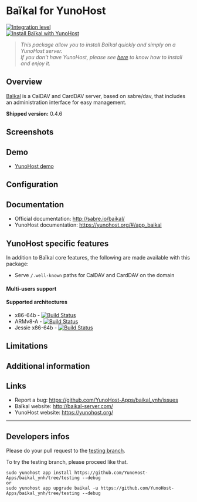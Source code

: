 # Baïkal for YunoHost

[![Integration level](https://dash.yunohost.org/integration/baikal.svg)](https://dash.yunohost.org/appci/app/baikal)  
[![Install Baïkal with YunoHost](https://install-app.yunohost.org/install-with-yunohost.png)](https://install-app.yunohost.org/?app=baikal)

> *This package allow you to install Baïkal quickly and simply on a YunoHost server.  
If you don't have YunoHost, please see [here](https://yunohost.org/#/install) to know how to install and enjoy it.*

## Overview
[Baïkal](http://baikal-server.com/) is a CalDAV and CardDAV server, based on
sabre/dav, that includes an administration interface for easy management.

**Shipped version:** 0.4.6

## Screenshots

## Demo

* [YunoHost demo](https://demo.yunohost.org/baikal/admin/)

## Configuration

## Documentation

 * Official documentation: http://sabre.io/baikal/
 * YunoHost documentation: https://yunohost.org/#/app_baikal

## YunoHost specific features

In addition to Baïkal core features, the following are made available with
this package:

 * Serve `/.well-known` paths for CalDAV and CardDAV on the domain

#### Multi-users support

#### Supported architectures

* x86-64b - [![Build Status](https://ci-apps.yunohost.org/ci/logs/baikal%20%28Official%29.svg)](https://ci-apps.yunohost.org/ci/apps/baikal/)
* ARMv8-A - [![Build Status](https://ci-apps-arm.yunohost.org/ci/logs/baikal%20%28Official%29.svg)](https://ci-apps-arm.yunohost.org/ci/apps/baikal/)
* Jessie x86-64b - [![Build Status](https://ci-stretch.nohost.me/ci/logs/baikal%20%28Official%29.svg)](https://ci-stretch.nohost.me/ci/apps/baikal/)

## Limitations

## Additional information

## Links

 * Report a bug: https://github.com/YunoHost-Apps/baikal_ynh/issues
 * Baïkal website: http://baikal-server.com/
 * YunoHost website: https://yunohost.org/

---

Developers infos
----------------

Please do your pull request to the [testing branch](https://github.com/YunoHost-Apps/baikal_ynh/tree/testing).

To try the testing branch, please proceed like that.
```
sudo yunohost app install https://github.com/YunoHost-Apps/baikal_ynh/tree/testing --debug
or
sudo yunohost app upgrade baikal -u https://github.com/YunoHost-Apps/baikal_ynh/tree/testing --debug
```
